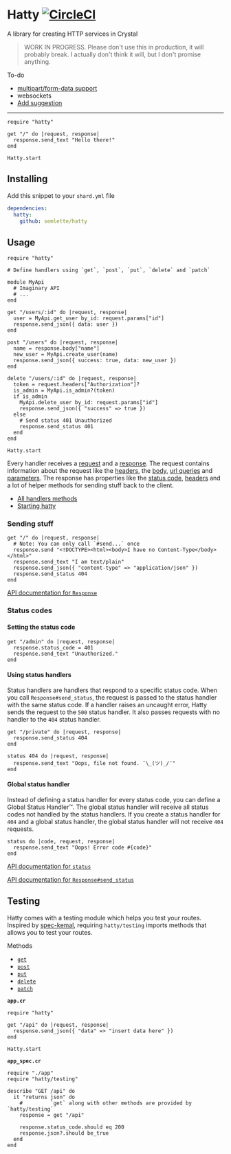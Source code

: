 # Hatty [![CircleCI](https://circleci.com/gh/semlette/hatty.svg?style=svg)](https://circleci.com/gh/semlette/hatty)

A library for creating HTTP services in Crystal

> WORK IN PROGRESS. Please don't use this in production, it will probably break. I actually don't think it will, but I don't promise anything.

To-do

* [multipart/form-data support](https://github.com/semlette/hatty/tree/formdata)
* websockets
* [Add suggestion](https://github.com/semlette/hatty/issues/new)

---

```crystal
require "hatty"

get "/" do |request, response|
  response.send_text "Hello there!"
end

Hatty.start
```

## Installing

Add this snippet to your `shard.yml` file

```yml
dependencies:
  hatty:
    github: semlette/hatty
```

## Usage

```crystal
require "hatty"

# Define handlers using `get`, `post`, `put`, `delete` and `patch`

module MyApi
  # Imaginary API
  # ...
end

get "/users/:id" do |request, response|
  user = MyApi.get_user by_id: request.params["id"]
  response.send_json({ data: user })
end

post "/users" do |request, response|
  name = response.body["name"]
  new_user = MyApi.create_user(name)
  response.send_json({ success: true, data: new_user })
end

delete "/users/:id" do |request, response|
  token = request.headers["Authorization"]?
  is_admin = MyApi.is_admin?(token)
  if is_admin
    MyApi.delete_user by_id: request.params["id"]
    response.send_json({ "success" => true })
  else
    # Send status 401 Unauthorized
    response.send_status 401
  end
end

Hatty.start
```

Every handler receives a [request](https://semlette.github.io/hatty/Hatty/Request) and a [response](https://semlette.github.io/hatty/Hatty/Response). The request contains information about the request like the [headers](), the [body](https://semlette.github.io/hatty/Hatty/Request#body-instance-method), [url queries]() and [parameters](https://semlette.github.io/hatty/Hatty/Request#params%3AHash%28String%2CString%29-instance-method). The response has properties like the [status code](), [headers](https://semlette.github.io/hatty/Hatty/Response#headers%3AHTTP%3A%3AHeaders-instance-method) and a lot of helper methods for sending stuff back to the client.

* [All handlers methods](https://semlette.github.io/hatty/toplevel.html)
* [Starting hatty](https://semlette.github.io/hatty/Hatty#start%28port%3D3000%29-class-method)

### Sending stuff

```crystal
get "/" do |request, response|
  # Note: You can only call `#send...` once
  response.send "<!DOCTYPE><html><body>I have no Content-Type</body></html>"
  response.send_text "I am text/plain"
  response.send_json({ "content-type" => "application/json" })
  response.send_status 404
end
```

[API documentation for `Response`](https://semlette.github.io/hatty/Hatty/Response)

### Status codes

#### Setting the status code

```crystal
get "/admin" do |request, response|
  response.status_code = 401
  response.send_text "Unauthorized."
end
```

#### Using status handlers

Status handlers are handlers that respond to a specific status code. When you call `Response#send_status`, the request is passed to the status handler with the same status code. If a handler raises an uncaught error, Hatty sends the request to the `500` status handler. It also passes requests with no handler to the `404` status handler.

```crystal
get "/private" do |request, response|
  response.send_status 404
end

status 404 do |request, response|
  response.send_text "Oops, file not found. ¯\_(ツ)_/¯"
end
```

#### Global status handler

Instead of defining a status handler for every status code, you can define a Global Status Handler™. The global status handler will receive all status codes not handled by the status handlers. If you create a status handler for `404` and a global status handler, the global status handler will not receive `404` requests.

```crystal
status do |code, request, response|
  response.send_text "Oops! Error code #{code}"
end
```

[API documentation for `status`](https://semlette.github.io/hatty/toplevel.html#status%28code%2C%26handler%3AHatty%3A%3AHandler%29-class-method)

[API documentation for `Response#send_status`](https://semlette.github.io/hatty/Hatty/Response#send_status%28status_code%29%3ANil-instance-method)

## Testing

Hatty comes with a testing module which helps you test your routes. Inspired by [spec-kemal](https://github.com/kemalcr/spec-kemal), requiring `hatty/testing` imports methods that allows you to test your routes.

Methods

* [`get`](https://semlette.github.io/hatty/toplevel#get%28resource%2Cheaders%3AHTTP%3A%3AHeaders%3F%3Dnil%2Cbody%3AString%3F%3Dnil%29%3AHatty%3A%3ATesting%3A%3AResponse-class-method)
* [`post`](https://semlette.github.io/hatty/toplevel#post%28resource%2Cheaders%3AHTTP%3A%3AHeaders%3F%3Dnil%2Cbody%3AString%3F%3Dnil%29%3AHatty%3A%3ATesting%3A%3AResponse-class-method)
* [`put`](https://semlette.github.io/hatty/toplevel#put%28resource%2Cheaders%3AHTTP%3A%3AHeaders%3F%3Dnil%2Cbody%3AString%3F%3Dnil%29%3AHatty%3A%3ATesting%3A%3AResponse-class-method)
* [`delete`](https://semlette.github.io/hatty/toplevel#delete%28resource%2Cheaders%3AHTTP%3A%3AHeaders%3F%3Dnil%2Cbody%3AString%3F%3Dnil%29%3AHatty%3A%3ATesting%3A%3AResponse-class-method)
* [`patch`](https://semlette.github.io/hatty/toplevel#patch%28resource%2Cheaders%3AHTTP%3A%3AHeaders%3F%3Dnil%2Cbody%3AString%3F%3Dnil%29%3AHatty%3A%3ATesting%3A%3AResponse-class-method)

**`app.cr`**

```crystal
require "hatty"

get "/api" do |request, response|
  response.send_json({ "data" => "insert data here" })
end

Hatty.start
```

**`app_spec.cr`**

```crystal
require "./app"
require "hatty/testing"

describe "GET /api" do
  it "returns json" do
    #         `get` along with other methods are provided by `hatty/testing`
    response = get "/api"

    response.status_code.should eq 200
    response.json?.should be_true
  end
end
```
